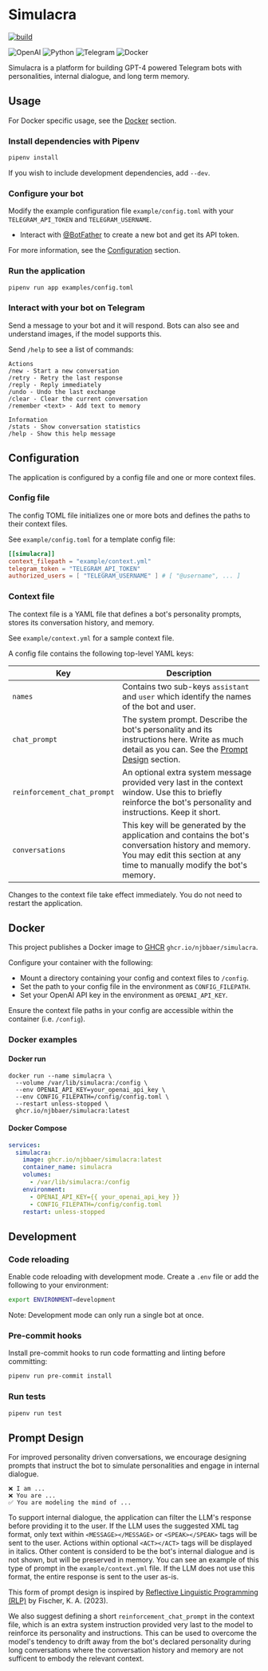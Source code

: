 # Simulacra

[![build](https://github.com/njbbaer/simulacra/actions/workflows/build.yml/badge.svg?branch=master)](https://github.com/njbbaer/simulacra/actions/workflows/build.yml)

![OpenAI](https://img.shields.io/badge/OpenAI-74aa9c?style=for-the-badge&logo=openai&logoColor=white)
![Python](https://img.shields.io/badge/python-3670A0?style=for-the-badge&logo=python&logoColor=ffdd54)
![Telegram](https://img.shields.io/badge/Telegram-2CA5E0?style=for-the-badge&logo=telegram&logoColor=white)
![Docker](https://img.shields.io/badge/docker-%230db7ed.svg?style=for-the-badge&logo=docker&logoColor=white)

Simulacra is a platform for building GPT-4 powered Telegram bots with personalities, internal dialogue, and long term memory.

## Usage

For Docker specific usage, see the [Docker](#docker) section.

### Install dependencies with Pipenv

```sh
pipenv install
```

If you wish to include development dependencies, add `--dev`.

### Configure your bot

Modify the example configuration file `example/config.toml` with your `TELEGRAM_API_TOKEN` and `TELEGRAM_USERNAME`.

- Interact with [@BotFather](https://t.me/botfather) to create a new bot and get its API token.

For more information, see the [Configuration](#configuration) section.

### Run the application

```sh
pipenv run app examples/config.toml
```

### Interact with your bot on Telegram

Send a message to your bot and it will respond.
Bots can also see and understand images, if the model supports this.

Send `/help` to see a list of commands:

```text
Actions
/new - Start a new conversation
/retry - Retry the last response
/reply - Reply immediately
/undo - Undo the last exchange
/clear - Clear the current conversation
/remember <text> - Add text to memory

Information
/stats - Show conversation statistics
/help - Show this help message
```

## Configuration

The application is configured by a config file and one or more context files.

### Config file

The config TOML file initializes one or more bots and defines the paths to their context files.

See `example/config.toml` for a template config file:

```toml
[[simulacra]]
context_filepath = "example/context.yml"
telegram_token = "TELEGRAM_API_TOKEN"
authorized_users = [ "TELEGRAM_USERNAME" ] # [ "@username", ... ]
```

### Context file

The context file is a YAML file that defines a bot's personality prompts, stores its conversation history, and memory.

See `example/context.yml` for a sample context file.

A config file contains the following top-level YAML keys:

| Key | Description |
|-----|-------------|
| `names` | Contains two sub-keys `assistant` and `user` which identify the names of the bot and user. |
| `chat_prompt` |  The system prompt. Describe the bot's personality and its instructions here. Write as much detail as you can. See the [Prompt Design](#prompt-design) section. |
| `reinforcement_chat_prompt` | An optional extra system message provided very last in the context window. Use this to briefly reinforce the bot's personality and instructions. Keep it short. |
| `conversations` | This key will be generated by the application and contains the bot's conversation history and memory. You may edit this section at any time to manually modify the bot's memory. |

Changes to the context file take effect immediately. You do not need to restart the application.

## Docker

This project publishes a Docker image to [GHCR](https://github.com/njbbaer/simulacra/pkgs/container/simulacra) `ghcr.io/njbbaer/simulacra`.

Configure your container with the following:

- Mount a directory containing your config and context files to `/config`.
- Set the path to your config file in the environment as `CONFIG_FILEPATH`.
- Set your OpenAI API key in the environment as `OPENAI_API_KEY`.

Ensure the context file paths in your config are accessible within the container (i.e. `/config`).

### Docker examples

#### Docker run

```shell
docker run --name simulacra \
  --volume /var/lib/simulacra:/config \
  --env OPENAI_API_KEY=your_openai_api_key \
  --env CONFIG_FILEPATH=/config/config.toml \
  --restart unless-stopped \
  ghcr.io/njbbaer/simulacra:latest
```

#### Docker Compose

```yaml
services:
  simulacra:
    image: ghcr.io/njbbaer/simulacra:latest
    container_name: simulacra
    volumes:
      - /var/lib/simulacra:/config
    environment:
      - OPENAI_API_KEY={{ your_openai_api_key }}
      - CONFIG_FILEPATH=/config/config.toml
    restart: unless-stopped
```

## Development

### Code reloading

Enable code reloading with development mode. Create a `.env` file or add the following to your environment:

```sh
export ENVIRONMENT=development
```

Note: Development mode can only run a single bot at once.

### Pre-commit hooks

Install pre-commit hooks to run code formatting and linting before committing:

```sh
pipenv run pre-commit install
```

### Run tests

```sh
pipenv run test
```

## Prompt Design

For improved personality driven conversations, we encourage designing prompts that instruct the bot to simulate personalities and engage in internal dialogue.

```text
❌ I am ...
❌ You are ...
✅ You are modeling the mind of ...
```

To support internal dialogue, the application can filter the LLM's response before providing it to the user. If the LLM uses the suggested XML tag format, only text within `<MESSAGE></MESSAGE>` or `<SPEAK></SPEAK>` tags will be sent to the user. Actions within optional `<ACT></ACT>` tags will be displayed in italics. Other content is considerd to be the bot's internal dialogue and is not shown, but will be preserved in memory. You can see an example of this type of prompt in the `example/context.yml` file. If the LLM does not use this format, the entire response is sent to the user as-is.

This form of prompt design is inspired by [Reflective Linguistic Programming (RLP)](https://arxiv.org/abs/2305.12647) by Fischer, K. A. (2023).

We also suggest defining a short `reinforcement_chat_prompt` in the context file, which is an extra system instruction provided very last to the model to reinforce its personality and instructions. This can be used to overcome the model's tendency to drift away from the bot's declared personality during long conversations where the conversation history and memory are not sufficent to embody the relevant context.
